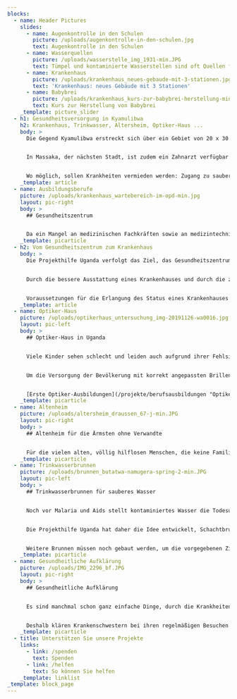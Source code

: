 ```yaml
---
blocks:
  - name: Header Pictures
    slides:
      - name: Augenkontrolle in den Schulen
        picture: /uploads/augenkontrolle-in-den-schulen.jpg
        text: Augenkontrolle in den Schulen
      - name: Wasserquellen
        picture: /uploads/wasserstelle_img_1931-min.JPG
        text: Tümpel und kontaminierte Wasserstellen sind oft Quellen für Wasser
      - name: Krankenhaus
        picture: /uploads/krankenhaus_neues-gebaude-mit-3-stationen.jpg
        text: 'Krankenhaus: neues Gebäude mit 3 Stationen'
      - name: Babybrei
        picture: /uploads/krankenhaus_kurs-zur-babybrei-herstellung-min.JPG
        text: Kurs zur Herstellung von Babybrei
    _template: picture_slider
  - h1: Gesundheitsversorgung in Kyamulibwa
    h2: Krankenhaus, Trinkwasser, Altersheim, Optiker-Haus ...
    body: >
      Die Gegend Kyamulibwa erstreckt sich über ein Gebiet von 20 x 30 km. Aber es gibt kaum Ärzte. Zugang zu medizinischer Versorgung ist gerade im Busch schwierig. Das 1982 gegründete “St. Joseph of the Good Shepherd”-Gesundheitszentrum liegt in Kyamulibwa und ist das größte Gesundheitszentrum mit einem Einzugsgebiet von über 150.000 Menschen. Das Gesundheitszentrum arbeitet als nichtstaatliche, gemeinnützige Einrichtung und ist ins nationale Gesundheitssystem integriert. Es bietet Laboruntersuchungen an und führt EKGs, Ultraschall, Vorsorgeuntersuchungen für Kinder, Impfaktionen, Behandlung von HIV-Patienten sowie Geburtshilfe inkl. der Vorsorge werdender Mütter durch.


      In Massaka, der nächsten Stadt, ist zudem ein Zahnarzt verfügbar. Seit 2019 gibt es auch ein Optiker-Haus in Kyamulibwa. Die ersten Lehrlinge werden Ende 2021 fertig sein, so dass sie künftig bei Sehschwächen Brillen fertigen können. Für ältere gebrechliche Menschen wude ein Altersheim aufgebaut.


      Wo möglich, sollen Krankheiten vermieden werden: Zugang zu sauberem Trinkwasser durch Trinkwasserbrunnen ist hier ein wichtiger Faktor.
    _template: article
  - name: Ausbildungsberufe
    picture: /uploads/krankenhaus_wartebereich-im-opd-min.jpg
    layout: pic-right
    body: >
      ## Gesundheitszentrum


      Da ein Mangel an medizinischen Fachkräften sowie an medizintechnischer Ausstattung besteht, können leider nur kleine Operationen und chirurgische Eingriffe wie z.B. der Kaiserschnitt im Gesundheitszentrum erfolgen. Größere Operationen und chirurgische Eingriffe werden derzeit nur im 38 km entfernten Krankenhaus in Masaka durchgeführt. Leider können sich viele Betroffene weder die Fahrt nach Masaka noch die dortige Krankenhaus-Behandlung leisten.
    _template: picarticle
  - h2: Vom Gesundheitszentrum zum Krankenhaus
    body: >
      Die Projekthilfe Uganda verfolgt das Ziel, das Gesundheitszentrum in Kyamulibwa in den Status eines Krankenhauses zu überführen. Dies soll die Gesundheitsversorgung in der Region um Kyamulibwa deutlich verbessern und die nach wie vor hohe Sterblichkeit - vor allen Dingen bei Säuglingen, Kleinkindern sowie bei vielen Mütter, die bei oder kurz nach den Geburten sterben - reduzieren.


      Durch die bessere Ausstattung eines Krankenhauses und durch die zusätzlichen Förderungen seitens des Gesundheitsministeriums (u.a. mit Fachpersonal, Medikamenten, Unterhaltszuschüssen, etc.) könnten mehr Menschen vor Ort operiert und auch schwere Krankheiten behandelt werden.


      Voraussetzungen für die Erlangung des Status eines Krankenhauses sind zwei in 2021 geplante Neubauten für eine Ambulanz und ein Diagnosezentrum (inkl. Labor, Radiographie, Ultraschall, etc.). Zudem wird eine ganzheitliche Augenversorgung mit einem Augenarzt und der Fertigung von Brillen durch einen ausgebildeten Optiker angestrebt sowie ein ständiger Zahnarzt integriert. Seine Schwerpunkte will das Krankenhaus auf die Orthopädie und die Augengesundheit legen.
    _template: article
  - name: Optiker-Haus
    picture: /uploads/optikerhaus_untersuchung_img-20191126-wa0016.jpg
    layout: pic-left
    body: >
      ## Optiker-Haus in Uganda


      Viele Kinder sehen schlecht und leiden auch aufgrund ihrer Fehlsichtigkeit unter Kopfschmerzen. Diese Kinder können mitunter nicht mehr am Schulunterricht teilnehmen oder müssen bei starker Fehlsichtigkeit gar die Schule verlassen. Erschwerend kommt hinzu, dass es keine flächendeckende Versorgung der Bevölkerung mit Brillen durch ausgebildete Augenoptiker gibt und keine Ausbildungsstandards für Augenoptiker bestehen.


      Um die Versorgung der Bevölkerung mit korrekt angepassten Brillen in Kyamulibwa und Umgebung zu gewährleisten, hat die Projekthilfe Uganda daher in den Jahren 2018 / 19 ein Optikhaus auf dem Krankenhausgelände gebaut. Das Optikhaus verfügt über eine Werkstatt und einen Verkaufsraum nebst Einrichtung und Geräten.


      [Erste Optiker-Ausbildungen](/projekte/berufsausbildungen "Optiker-Ausbildungen")
    _template: picarticle
  - name: Altenheim
    picture: /uploads/altersheim_draussen_67-j-min.JPG
    layout: pic-right
    body: >
      ## Altenheim für die Ärmsten ohne Verwandte


      Für die vielen alten, völlig hilflosen Menschen, die keine Familienangehörigen und keinen Besitz haben, konnte die Projekthilfe Uganda Anfang 2019 mit einer Spende der Hoftrödelgruppe Bengelshagen in Höhe von 30.000 € den Umbau eines alten Hauses zu einem Altersheim fertigstellen. Seitdem leben in dem Altersheim die 10 Ärmsten der Alten, werden dort von einer Schwester des Ordens „Good Samaritan Sisters“ gepflegt - und können in Würde sterben.
    _template: picarticle
  - name: Trinkwasserbrunnen
    picture: /uploads/brunnen_butatwa-namugera-spring-2-min.JPG
    layout: pic-left
    body: >
      ## Trinkwasserbrunnen für sauberes Wasser


      Noch vor Malaria und Aids stellt kontaminiertes Wasser die Todesursache Nr. 1 in Uganda dar. Auch in der Umgebung von Kyamulibwa beziehen mitunter immer noch Menschen ihr Trinkwasser aus kontaminierten Teichen.


      Die Projekthilfe Uganda hat daher die Idee entwickelt, Schachtbrunnen zu bauen, bei denen sauberes und oberflächennahes Grundwasser in einer Tiefe bis zu ca. 10 Meter gewonnen wird. Der Finanzierungsaufwand zum Bau eines solchen Brunnens liegt im Schnitt bei 1.000 €. Bis heute wurden in Kyamulibwa und Umgebung mit Unterstützung der Projekthilfe Uganda bereits über 65 Brunnen gebaut.


      Weitere Brunnen müssen noch gebaut werden, um die vorgegebenen Ziele zu erreichen, dass für jeweils ca. 2.000 Menschen ein Brunnen zur Verfügung steht und niemand mehr als 2 km zu einem Trinkwasserbrunnen gehen muss.
    _template: picarticle
  - name: Gesundheitliche Aufklärung
    picture: /uploads/IMG_2296_bf.JPG
    layout: pic-right
    body: >
      ## Gesundheitliche Aufklärung


      Es sind manchmal schon ganz einfache Dinge, durch die Krankheiten vermieden und Hygiene verbessert werden kann. Präventives Handeln und die Aufmerksamkeit für Ursachen von Krankheiten müssen jedoch erst vermittelt werden.


      Deshalb klären Krankenschwestern bei ihren regelmäßigen Besuchen in den beiden kleineren Gesundheitszentren die Bevölkerung auf, halten dort Vorträge über die Wichtigkeit, Geschirr auf Gestellen zu trocknen anstatt auf dem Boden, fordern zum Abkochen des Wassers auf und zeigen z. B. wie man Abdeckungen für die Latrinen selbst macht.
    _template: picarticle
  - title: Unterstützen Sie unsere Projekte
    links:
      - link: /spenden
        text: Spenden
      - link: /helfen
        text: So können Sie helfen
    _template: linklist
_template: block_page
---
```

